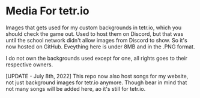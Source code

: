 # Media For tetr.io
Images that gets used for my custom backgrounds in tetr.io, which you should check the game out. Used to host them on Discord, but that was until the school network didn't allow images from Discord to show. So it's now hosted on GitHub. Eveything here is under 8MB and in the .PNG format.

I do not own the backgrounds used except for one, all rights goes to their respective owners.

[UPDATE - July 8th, 2022]
This repo now also host songs for my website, not just background images for tetr.io anymore. Though bear in mind that not many songs will be added here, ao it's still for tetr.io.
